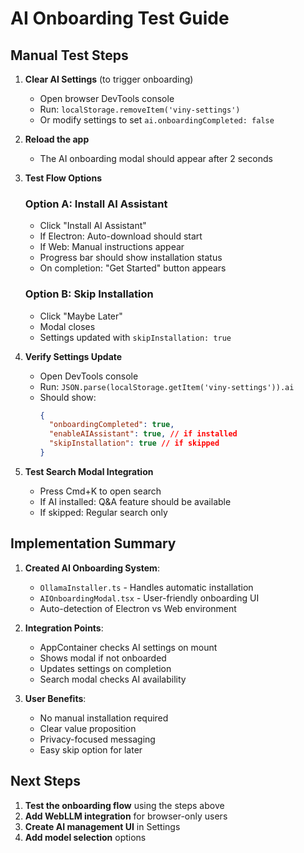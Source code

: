 # AI Onboarding Test Guide

## Manual Test Steps

1. **Clear AI Settings** (to trigger onboarding)
   - Open browser DevTools console
   - Run: `localStorage.removeItem('viny-settings')`
   - Or modify settings to set `ai.onboardingCompleted: false`

2. **Reload the app**
   - The AI onboarding modal should appear after 2 seconds

3. **Test Flow Options**

   ### Option A: Install AI Assistant
   - Click "Install AI Assistant"
   - If Electron: Auto-download should start
   - If Web: Manual instructions appear
   - Progress bar should show installation status
   - On completion: "Get Started" button appears

   ### Option B: Skip Installation
   - Click "Maybe Later"
   - Modal closes
   - Settings updated with `skipInstallation: true`

4. **Verify Settings Update**
   - Open DevTools console
   - Run: `JSON.parse(localStorage.getItem('viny-settings')).ai`
   - Should show:
     ```json
     {
       "onboardingCompleted": true,
       "enableAIAssistant": true, // if installed
       "skipInstallation": true // if skipped
     }
     ```

5. **Test Search Modal Integration**
   - Press Cmd+K to open search
   - If AI installed: Q&A feature should be available
   - If skipped: Regular search only

## Implementation Summary

1. **Created AI Onboarding System**:
   - `OllamaInstaller.ts` - Handles automatic installation
   - `AIOnboardingModal.tsx` - User-friendly onboarding UI
   - Auto-detection of Electron vs Web environment

2. **Integration Points**:
   - AppContainer checks AI settings on mount
   - Shows modal if not onboarded
   - Updates settings on completion
   - Search modal checks AI availability

3. **User Benefits**:
   - No manual installation required
   - Clear value proposition
   - Privacy-focused messaging
   - Easy skip option for later

## Next Steps

1. **Test the onboarding flow** using the steps above
2. **Add WebLLM integration** for browser-only users
3. **Create AI management UI** in Settings
4. **Add model selection** options
